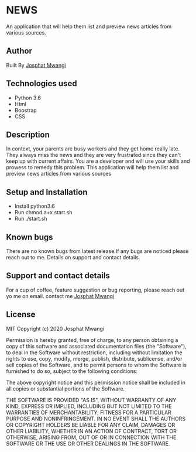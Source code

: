 # NEWS
 An application that will help them list and preview news articles from various sources.   

## Author

Built By [Josphat Mwangi](https://github.com/josphat-mwangi)

## Technologies used

- Python 3.6
- Html
- Boostrap
- CSS

## Description
In context, your parents are busy workers and they get home really late. They always miss the news and they are very frustrated since they can't keep up with current affairs. You are a developer and will use your skills and prowess to remedy this problem. This application will help them list and preview news articles from various sources

## Setup and Installation
- Install python3.6
- Run chmod a+x start.sh
- Run ./start.sh

## Known bugs
There are no known bugs from latest release.If any bugs are noticed please reach out to me. Details on support and contact details.

## Support and contact details
For a cup of coffee, feature suggestion or bug reporting, please reach out yo me on email. contact me [Josphat Mwangi](josphatwanjiruw@gmail.com)

## License
MIT Copyright (c) 2020 Josphat Mwangi

Permission is hereby granted, free of charge, to any person obtaining a copy of this software and associated documentation files (the "Software"), to deal in the Software without restriction, including without limitation the rights to use, copy, modify, merge, publish, distribute, sublicense, and/or sell copies of the Software, and to permit persons to whom the Software is furnished to do so, subject to the following conditions:

The above copyright notice and this permission notice shall be included in all copies or substantial portions of the Software.

THE SOFTWARE IS PROVIDED "AS IS", WITHOUT WARRANTY OF ANY KIND, EXPRESS OR IMPLIED, INCLUDING BUT NOT LIMITED TO THE WARRANTIES OF MERCHANTABILITY, FITNESS FOR A PARTICULAR PURPOSE AND NONINFRINGEMENT. IN NO EVENT SHALL THE AUTHORS OR COPYRIGHT HOLDERS BE LIABLE FOR ANY CLAIM, DAMAGES OR OTHER LIABILITY, WHETHER IN AN ACTION OF CONTRACT, TORT OR OTHERWISE, ARISING FROM, OUT OF OR IN CONNECTION WITH THE SOFTWARE OR THE USE OR OTHER DEALINGS IN THE SOFTWARE.